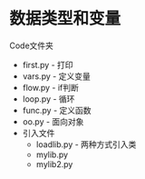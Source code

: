 # 数据类型和变量
Code文件夹
* first.py - 打印
* vars.py - 定义变量
* flow.py - if判断
* loop.py - 循环
* func.py - 定义函数
* oo.py - 面向对象
* 引入文件
  * loadlib.py - 两种方式引入类
  * mylib.py
  * mylib2.py


